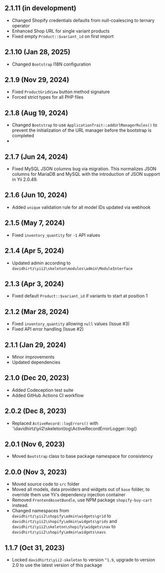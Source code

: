 ## 2.1.11 (in development)

- Changed Shopify credentials defaults from null-coalescing to ternary operator
- Enhanced Shop URL for single variant products
- Fixed empty `Product::$variant_id` on first import

## 2.1.10 (Jan 28, 2025)

- Changed `Bootstrap` I18N configuration

## 2.1.9 (Nov 29, 2024)

- Fixed `ProductGridView` button method signature
- Forced strict types for all PHP files

## 2.1.8 (Aug 19, 2024)

- Changed `Bootstrap` to use `ApplicationTrait::addUrlManagerRules()` to prevent the initialization of the URL manager
  before the bootstrap is completed
-

## 2.1.7 (Jun 24, 2024)

- Fixed MySQL JSON columns bug via migration. This normalizes JSON columns for MariaDB and MySQL with the introduction
  of JSON support in Yii 2.0.49.

## 2.1.6 (Jun 10, 2024)

- Added `unique` validation rule for all model IDs updated via webhook

## 2.1.5 (May 7, 2024)

- Fixed `inventory_quantity` for `-1` API values

## 2.1.4 (Apr 5, 2024)

- Updated admin according to `davidhirtz\yii2\skeleton\modules\admin\ModuleInterface`

## 2.1.3 (Apr 3, 2024)

- Fixed default `Product::$variant_id` if variants to start at position 1

## 2.1.2 (Mar 28, 2024)

- Fixed `inventory_quantity` allowing `null` values (Issue #3)
- Fixed API error handling (Issue #2)

## 2.1.1 (Jan 29, 2024)

- Minor improvements
- Updated dependencies

## 2.1.0 (Dec 20, 2023)

- Added Codeception test suite
- Added GitHub Actions CI workflow

## 2.0.2 (Dec 8, 2023)

- Replaced `ActiveRecord::logErrors()` with `\davidhirtz\yii2\skeleton\log\ActiveRecordErrorLogger::log()

## 2.0.1 (Nov 6, 2023)

- Moved `Bootstrap` class to base package namespace for consistency

## 2.0.0 (Nov 3, 2023)

- Moved source code to `src` folder
- Moved all models, data providers and widgets out of `base` folder, to override them use Yii's dependency injection
  container
- Removed `FrontendAssetBundle`, use NPM package `shopify-buy-cart` instead.
- Changed namespaces from `davidhirtz\yii2\shopify\admin\widgets\grid`
  to `davidhirtz\yii2\shopify\admin\widgets\grids` and `davidhirtz\yii2\skeleton\shopify\widgets\nav`
  to `davidhirtz\yii2\shopify\admin\widgets\navs`

## 1.1.7 (Oct 31, 2023)

- Locked `davidhirtz\yii2-skeleton` to version `^1.9`, upgrade to version 2.0 to use the latest version of this package